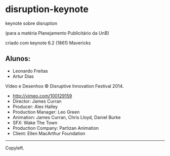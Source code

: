 disruption-keynote
==================

keynote sobre disruption

(para a matéria Planejamento Publicitário da UnB)

criado com keynote 6.2 (1861) Mavericks

Alunos:
-------
 - Leonardo Freitas
 - Artur Dias
 
 
Vídeo e Desenhos &copy; Disruptive Innovation Festival 2014.
 - http://vimeo.com/100129159
 - Director: James Curran
 - Producer: Alex Halley
 - Production Manager: Leo Green
 - Animation: James Curran, Chris Lloyd, Daniel Burke
 - SFX: Wake The Town
 - Production Company: Partizan Animation
 - Client: Ellen MacArthur Foundation

---

Copyleft. 

